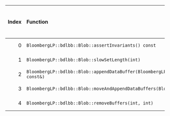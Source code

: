 |   Index | Function                                                                            |   Difference in number of lines |   Function size difference in bytes | Disassembly                                                |   Number of lines in `assume` build |   Number of bytes in `assume` build |   Number of lines in `none` build |   Number of bytes in `none` build |
|--------:|:------------------------------------------------------------------------------------|--------------------------------:|------------------------------------:|:-----------------------------------------------------------|------------------------------------:|------------------------------------:|----------------------------------:|----------------------------------:|
|       0 | `BloombergLP::bdlbb::Blob::assertInvariants() const`                                |                             134 |                                 560 | [Assumed](0.assume.s), [Ignored](0.none.s), [Diff](0.diff) |                                 576 |                             4316368 |                                16 |                           4316368 |
|       1 | `BloombergLP::bdlbb::Blob::slowSetLength(int)`                                      |                              10 |                                  48 | [Assumed](1.assume.s), [Ignored](1.none.s), [Diff](1.diff) |                                 576 |                             4316944 |                               528 |                           4316384 |
|       2 | `BloombergLP::bdlbb::Blob::appendDataBuffer(BloombergLP::bdlbb::BlobBuffer const&)` |                               3 |                                  16 | [Assumed](2.assume.s), [Ignored](2.none.s), [Diff](2.diff) |                                 160 |                             4320048 |                               144 |                           4319440 |
|       3 | `BloombergLP::bdlbb::Blob::moveAndAppendDataBuffers(BloombergLP::bdlbb::Blob*)`     |                              -1 |                                   0 | [Assumed](3.assume.s), [Ignored](3.none.s), [Diff](3.diff) |                                 656 |                             4322128 |                               656 |                           4321504 |
|       4 | `BloombergLP::bdlbb::Blob::removeBuffers(int, int)`                                 |                              -1 |                                   0 | [Assumed](4.assume.s), [Ignored](4.none.s), [Diff](4.diff) |                                 368 |                             4320496 |                               368 |                           4319872 |